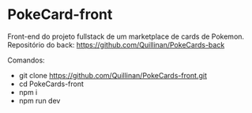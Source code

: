 # PokeCard-front

Front-end do projeto fullstack de um marketplace de cards de Pokemon.
Repositório do back: https://github.com/Quillinan/PokeCards-back

Comandos:

- git clone https://github.com/Quillinan/PokeCards-front.git
- cd PokeCards-front
- npm i
- npm run dev


